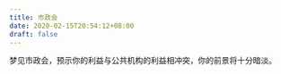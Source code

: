 ```yaml
---
title: 市政会
date: 2020-02-15T20:54:12+08:00
draft: false
---
```


梦见市政会，预示你的利益与公共机构的利益相冲突，你的前景将十分暗淡。

